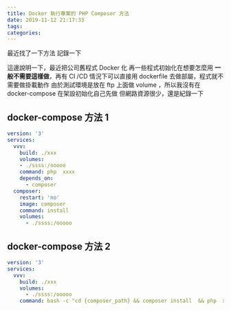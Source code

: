 ```yaml
---
title: Docker 執行專案的 PHP Composer 方法
date: 2019-11-12 21:17:33
tags:
categories:
---
```


最近找了一下方法
記錄一下


<!--more-->

這邊說明一下，最近把公司舊程式 Docker 化
再一些程式初始化在想要怎麼用
**一般不需要這樣做**，再有 CI /CD 情況下可以直接用 dockerfile 去做部屬，程式就不需要做掛載動作
由於測試環境是放在 ftp 上面做 volume ，所以我沒有在 docker-compose 在架設初始化自己先做
但網路資源很少，還是紀錄一下

## docker-compose 方法 1

```yml
version: '3'
services:
  vvv:
    build: ./xxx
    volumes:
    - ./ssss:/ooooo
    command: php  xxxx
    depends_on:
      - composer
  composer:
    restart: 'no'
    image: composer
    command: install
    volumes:
      - ./ssss:/ooooo
```

## docker-compose 方法 2

```yml
version: '3'
services:
  vvv:
    build: ./xxx
    volumes:
      - ./ssss:/ooooo
    command: bash -c "cd {composer_path} && composer install  && php  xxxxx"
```


